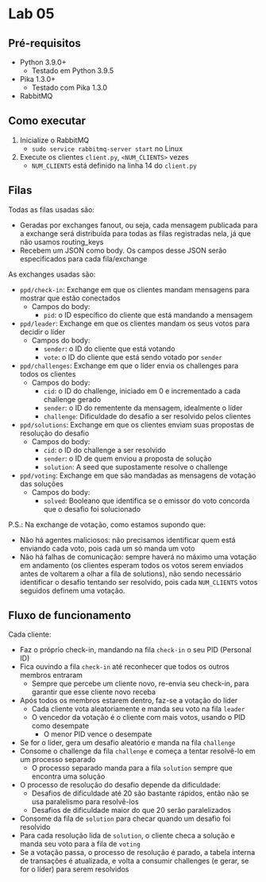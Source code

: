 # Lab 05

## Pré-requisitos

* Python 3.9.0+
  * Testado em Python 3.9.5
* Pika 1.3.0+
  * Testado com Pika 1.3.0
* RabbitMQ

## Como executar

1. Inicialize o RabbitMQ
    * `sudo service rabbitmq-server start` no Linux
2. Execute os clientes `client.py`, `<NUM_CLIENTS>` vezes
    * `NUM_CLIENTS` está definido na linha 14 do `client.py`

## Filas

Todas as filas usadas são:

* Geradas por exchanges fanout, ou seja, cada mensagem publicada para a exchange será distribuída para todas as filas registradas nela, já que não usamos routing_keys
* Recebem um JSON como body. Os campos desse JSON serão especificados para cada fila/exchange

As exchanges usadas são:

* `ppd/check-in`: Exchange em que os clientes mandam mensagens para mostrar que estão conectados
  * Campos do body:
    * `pid`: o ID específico do cliente que está mandando a mensagem
* `ppd/leader`: Exchange em que os clientes mandam os seus votos para decidir o líder
  * Campos do body:
    * `sender`: o ID do cliente que está votando
    * `vote`: o ID do cliente que está sendo votado por `sender`
* `ppd/challenges`: Exchange em que o líder envia os challenges para todos os clientes
  * Campos do body:
    * `cid`: o ID do challenge, iniciado em 0 e incrementado a cada challenge gerado
    * `sender`: o ID do rementente da mensagem, idealmente o líder
    * `challenge`: Dificuldade do desafio a ser resolvido pelos clientes
* `ppd/solutions`: Exchange em que os clientes enviam suas propostas de resolução do desafio
  * Campos do body:
    * `cid`: o ID do challenge a ser resolvido
    * `sender`: o ID de quem enviou a proposta de solução
    * `solution`: A seed que supostamente resolve o challenge
* `ppd/voting`: Exchange em que são mandadas as mensagens de votação das soluções
  * Campos do body:
    * `solved`: Booleano que identifica se o emissor do voto concorda que o desafio foi solucionado

P.S.: Na exchange de votação, como estamos supondo que:

* Não há agentes maliciosos: não precisamos identificar quem está enviando cada voto, pois cada um só manda um voto
* Não há falhas de comunicação: sempre haverá no máximo uma votação em andamento (os clientes esperam todos os votos serem enviados antes de voltarem a olhar a fila de solutions), não sendo necessário identificar o desafio tentando ser resolvido, pois cada `NUM_CLIENTS` votos seguidos definem uma votação.

## Fluxo de funcionamento

Cada cliente:

* Faz o próprio check-in, mandando na fila `check-in` o seu PID (Personal ID)
* Fica ouvindo a fila `check-in` até reconhecer que todos os outros membros entraram
  * Sempre que percebe um cliente novo, re-envia seu check-in, para garantir que esse cliente novo receba
* Após todos os membros estarem dentro, faz-se a votação do líder
  * Cada cliente vota aleatoriamente e manda seu voto na fila `leader`
  * O vencedor da votação é o cliente com mais votos, usando o PID como desempate
    * O menor PID vence o desempate
* Se for o líder, gera um desafio aleatório e manda na fila `challenge`
* Consome o challenge da fila `challenge` e começa a tentar resolvê-lo em um processo separado
  * O processo separado manda para a fila `solution` sempre que encontra uma solução
* O processo de resolução do desafio depende da dificuldade:
  * Desafios de dificuldade até 20 são bastante rápidos, então não se usa paralelismo para resolvê-los
  * Desafios de dificuldade maior do que 20 serão paralelizados
* Consome da fila de `solution` para checar quando um desafio foi resolvido
* Para cada resolução lida de `solution`, o cliente checa a solução e manda seu voto para a fila de `voting`
* Se a votação passa, o processo de resolução é parado, a tabela interna de transações é atualizada, e volta a consumir challenges (e gerar, se for o líder) para serem resolvidos
